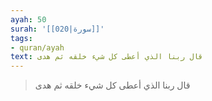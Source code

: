 ```yaml
---
ayah: 50
surah: '[[020|سورة]]'
tags:
- quran/ayah
text: قال ربنا الذي أعطى كل شيء خلقه ثم هدى
---
```

> قال ربنا الذي أعطى كل شيء خلقه ثم هدى
